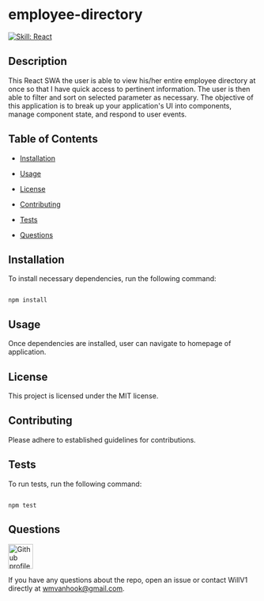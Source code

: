 # employee-directory

[![Skill: React](https://img.shields.io/badge/License-MIT-red.svg)](https://opensource.org/licenses/MIT)

## Description
  
This React SWA the user is able to view his/her entire employee directory at once so that I have quick access to pertinent information. The user is then able to filter and sort on selected parameter as necessary. The objective of this application is to break up your application's UI into components, manage component state, and respond to user events.

## Table of Contents

* [Installation](#installation)

* [Usage](#usage)
  
* [License](#license)

* [Contributing](#contributing)

* [Tests](#tests)

* [Questions](#questions)

## Installation 

To install necessary dependencies, run the following command: 

```

npm install

```

## Usage

Once dependencies are installed, user can navigate to homepage of application.

## License

This project is licensed under the MIT license.

## Contributing 

Please adhere to established guidelines for contributions.

## Tests 

To run tests, run the following command:

```

npm test

```

## Questions

<img src ="https://avatars2.githubusercontent.com/u/61336802?v=4" alt="Github profile image" width="50px" height="50px" />

If you have any questions about the repo, open an issue or contact WillV1 directly at wmvanhook@gmail.com.
